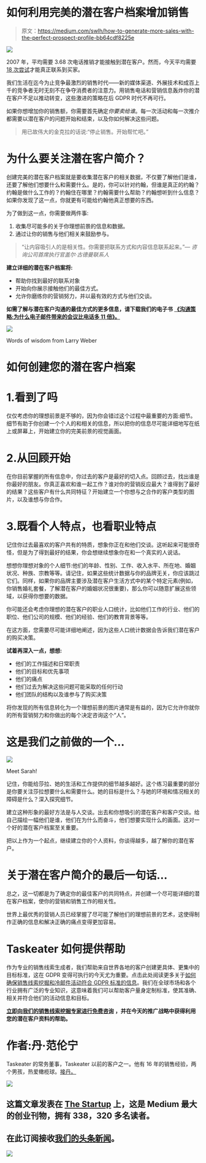 # 如何利用完美的潜在客户档案增加销售

> 原文：<https://medium.com/swlh/how-to-generate-more-sales-with-the-perfect-prospect-profile-bb64cdf8225e>

![](img/baf34129f28ea2b6c39a3cec66c294fe.png)

2007 年，平均需要 3.68 次电话推销才能接触到潜在客户。然而，今天平均需要 [18 次尝试](http://blog.topohq.com/sales-development-technology-the-stack-emerges/)才能真正联系到买家。

我们生活在迄今为止竞争最激烈的销售时代——新的媒体渠道、外展技术和成百上千的竞争者无时无刻不在争夺消费者的注意力。用销售电话和营销信息轰炸你的潜在客户不足以推动转变，这些激进的策略在后 GDPR 时代不再可行。

如果你想增加你的销售额，你需要首先确定*你要卖给谁*。每一次活动和每一次推介都需要以潜在客户的问题开始和结束，以及你如何解决这些问题。

> 用已故伟大的金克拉的话说:“停止销售。开始帮忙吧。”

# 为什么要关注潜在客户简介？

创建完美的潜在客户档案就是要收集潜在客户的相关数据，不仅要了解他们是谁，还要了解他们想要什么和需要什么。是的，你可以针对约翰，但谁是真正的约翰？约翰是做什么工作的？约翰住在哪里？约翰需要什么帮助？约翰想听到什么信息？如果你发现了这一点，你就更有可能给约翰他真正想要的东西。

为了做到这一点，你需要做两件事:

1.  收集尽可能多的关于你理想前景的信息和数据。
2.  通过让你的销售与他们相关来鼓励参与。

> “让内容吸引人的是相关性。你需要把联系方式和内容信息联系起来。”— *咨询公司首席执行官盖尔·古德曼联系人*

**建立详细的潜在客户档案将:**

*   帮助你找到最好的联系对象
*   开始向你展示接触他们的最佳方式。
*   允许你磨练你的营销努力，并以最有效的方式与他们交谈。

**如需了解与潜在客户沟通的最佳方式的更多信息，请下载我们的电子书** [**《沟通策略:为什么电子邮件带来的会议比电话多 11 倍》。**](https://www.taskeater.com/downloads/read-our-ebook-on-outbound-emails-v-cold-calls/)

![](img/e96711823dafa87a40d137fe1aee7916.png)

Words of wisdom from Larry Weber

# 如何创建您的潜在客户档案

# 1.看到了吗

仅仅考虑你的理想前景是不够的，因为你会错过这个过程中最重要的方面:细节。细节有助于你创建一个个人的和相关的信息，所以把你的信息尽可能详细地写在纸上或屏幕上，开始建立你的完美前景的视觉画面。

# 2.从回顾开始

在你目前掌握的所有信息中，你过去的客户是最好的切入点。回顾过去，找出谁是你最好的朋友。你真正喜欢和谁一起工作？谁对你的营销反应最大？谁得到了最好的结果？这些客户有什么共同特征？开始建立一个你想与之合作的客户类型的图片，以及谁想与你合作。

# 3.既看个人特点，也看职业特点

记住你过去最喜欢的客户共有的特质，想象你正在和他们交谈。这听起来可能很奇怪，但是为了得到最好的结果，你会想继续想象你在和一个真实的人说话。

想想你理想对象的个人细节:他们的年龄、性别、工作、收入水平、所在地、婚姻状况、种族、宗教等等。请记住，如果这些统计数据与你的品牌无关，你应该跳过它们。同样，如果你的品牌主要涉及潜在客户生活方式中的某个特定元素(例如，你销售婚礼套餐，了解潜在客户的婚姻状况很重要)，那么你可以随意扩展这些领域，以获得你想要的数据。

你可能还会考虑你理想的潜在客户的职业人口统计，比如他们工作的行业、他们的职位、他们公司的规模、他们的经验、他们的教育背景等等。

在这方面，您需要尽可能详细地阐述，因为这些人口统计数据会告诉我们潜在客户的购买决策。

**试着再深入一点，想想:**

*   他们的工作描述和日常职责
*   他们的目标和优先事项
*   他们的痛点
*   他们过去为解决这些问题可能采取的任何行动
*   他们团队的结构以及谁参与了购买决策

将你发现的所有信息转化为一个理想前景的图片通常是有益的，因为它允许你就你的所有营销努力和你做出的每个决定咨询这个“人”。

# 这是我们之前做的一个…

![](img/54dad1c9714a9a5245aa54a3e5227ea6.png)

Meet Sarah!

记住，你能给莎拉、她的生活和工作提供的细节越多越好。这个练习最重要的部分是你要关注莎拉想要什么和需要什么。她的目标是什么？与她的环境和情况相关的障碍是什么？深入探究细节。

建立这种形象的最好方法是与人交谈。出去和你想吸引的潜在客户和客户交谈。给自己描绘一幅他们是谁，他们在为什么而奋斗，他们想要实现什么的画面。这对一个好的潜在客户档案至关重要。

把以上作为一个起点，继续建立你的个人资料，你谈得越多，越了解你的潜在客户。

# 关于潜在客户简介的最后一句话…

总之，这一切都是为了确定你的最佳客户的共同特点，并创建一个尽可能详细的潜在客户档案，使你的营销和销售工作的相关性。

世界上最优秀的营销人员已经掌握了尽可能了解他们的理想前景的艺术，这使得制作正确的信息和解决正确的痛点变得更加容易。

# Taskeater 如何提供帮助

作为专业的销售线索生成者，我们帮助来自世界各地的客户创建更具体、更集中的目标标准，这在 GDPR 变得可执行的今天尤为重要。点击此处阅读更多关于[如何确保销售线索挖掘和冷邮件活动符合 GDPR 标准的信息](https://www.taskeater.com/insights/gdpr-compliant-b2b-cold-emails/)。我们在全球市场和各个行业拥有广泛的专业知识，这意味着我们可以帮助客户量身定制标准，使其准确、相关并符合他们的活动信息和目标。

[**立即向我们的销售线索挖掘专家进行免费咨询**](https://www.taskeater.com/contact-us/) **，并在今天的推广战略中获得利用您的潜在客户资料的帮助。**

# 作者:丹·范伦宁

Taskeater 的常务董事，Taskeater 以前的客户之一。他有 16 年的销售经验，两个男孩，热爱橄榄球。[接丹。](https://www.linkedin.com/in/dan-vanrenen/)

[![](img/308a8d84fb9b2fab43d66c117fcc4bb4.png)](https://medium.com/swlh)

## 这篇文章发表在 [The Startup](https://medium.com/swlh) 上，这是 Medium 最大的创业刊物，拥有 338，320 多名读者。

## 在此订阅接收[我们的头条新闻](http://growthsupply.com/the-startup-newsletter/)。

[![](img/b0164736ea17a63403e660de5dedf91a.png)](https://medium.com/swlh)